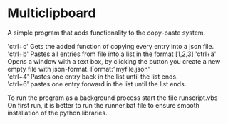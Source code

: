# Multiclipboard
A simple program that adds functionality to the copy-paste system.

'ctrl+c' Gets the added function of copying every entry into a json file.  
'ctrl+b' Pastes all entries from file into a list in the format [1,2,3]
'ctrl+ä' Opens a window with a text box, by clicking the button you create a new empty file with json-format. Format:"myfile.json"  
'ctrl+4' Pastes one entry back in the list until the list ends.  
'ctrl+6' pastes one entry forward in the list until the list ends.  

 To run the program as a background process start the file runscript.vbs  
 On first run, it is better to run the runner.bat file to ensure smooth installation of the python libraries.  
